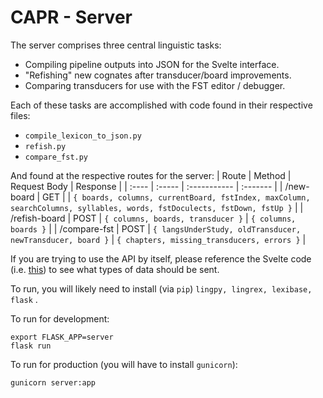 # CAPR - Server

The server comprises three central linguistic tasks:
- Compiling pipeline outputs into JSON for the Svelte interface.
- "Refishing" new cognates after transducer/board improvements.
- Comparing transducers for use with the FST editor / debugger.

Each of these tasks are accomplished with code found in their respective files:
- `compile_lexicon_to_json.py`
- `refish.py`
- `compare_fst.py`

And found at the respective routes for the server:
| Route | Method | Request Body | Response |
| :---- | :----- | :----------- | :------- |
| /new-board | GET | | `{ boards, columns, currentBoard, fstIndex, maxColumn, searchColumns, syllables, words, fstDoculects, fstDown, fstUp }` |
| /refish-board | POST | `{ columns, boards, transducer }` | `{ columns, boards }` |
| /compare-fst | POST | `{ langsUnderStudy, oldTransducer, newTransducer, board }` | `{ chapters, missing_transducers, errors }` |

If you are trying to use the API by itself, please reference the Svelte code (i.e. [this](https://github.com/knightss27/capr/blob/0ca6fe5d063f4f297487b9aa34ac66a3dedf0a24/cognate-app/src/App.svelte#L49)) to see what types of data should be sent.

To run, you will likely need to install (via `pip`) `lingpy, lingrex, lexibase, flask`
.

To run for development:
```
export FLASK_APP=server
flask run
```

To run for production (you will have to install `gunicorn`):
```
gunicorn server:app
```